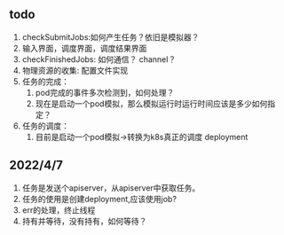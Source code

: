 ## todo 
1. checkSubmitJobs:如何产生任务？依旧是模拟器？
2. 输入界面，调度界面，调度结果界面
3. checkFinishedJobs: 如何通信？ channel？
4. 物理资源的收集: 配置文件实现
5. 任务的完成：
   1. pod完成的事件多次检测到，如何处理？
   2. 现在是启动一个pod模拟，那么模拟运行时运行时间应该是多少如何指定？
6. 任务的调度：
   1. 目前是启动一个pod模拟→转换为k8s真正的调度 deployment

## 2022/4/7
1. 任务是发送个apiserver，从apiserver中获取任务。
2. 任务的使用是创建deployment,应该使用job?
3. err的处理，终止线程
4. 持有并等待，没有持有，如何等待？